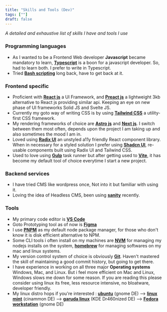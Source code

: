 ```yaml
---
title: "Skills and Tools (Dev)"
tags: [""]
draft: false
---
```


_A detailed and exhaustive list of skills I have and tools I use_

### Programming languages

-   As I wanted to be a Frontend Web developer **Javascript** became mandatory to learn, **[Typescript](https://typescriptlang.org)** is a boon for a javascript developer. So, had to learn both. I prefer to write in Typescript.
-   Tried **[Bash scripting](https://www.gnu.org/software/bash/)** long back, have to get back at it.

### Frontend specific

-   Proficient with **[React js](https://react.dev)** a UI Framework, and **[Preact js](https://preactjs.com)** a lightweight 3kb alternative to React js providing similar api. Keeping an eye on new phase of UI frameworks Solid JS and Svelte JS.
-   Currently my goto way of writing CSS is by using **[Tailwind CSS](https://tailwindcss.com/)** a utility-first CSS framework.
-   My rendering frameworks of choice are **[Astro js](https://astro.build)** and **[Next js](https://nextjs.org)**. I switch between them most often, depends upon the project I am taking up and also sometimes the mood I am in.
-   Loved using **[Radix UI](https://radix-ui.com)** an unstyled a11y friendly React component library. When in necessary for a styled solution I prefer using **[Shadcn UI](https://ui.shadcn.com/)**, re-usable components built using Radix UI and Tailwind CSS.
-   Used to love using **[Gulp](https://gulpjs.com)** task runner but after getting used to **[Vite](https://vitejs.dev)**, it has become my default tool of choice everytime I start a new project.

### Backend services

-   I have tried CMS like wordpress once, Not into it but familiar with using it.
-   Loving the idea of Headless CMS, been using **[sanity](https://sanity.io)** recently.

### Tools

-   My primary code editor is **[VS Code](https://code.visualstudio.com/)**
-   Goto Prototyping tool as of now is **[Figma](https://figma.com/)**
-   I use **[PNPM](https://pnpm.io)** as my default node package manager, for those who don't know it is disk efficient alternative to NPM.
-   Some CLI tools i often install on my machines are **[NVM](https://github.com/nvm-sh/nvm)** for managing my nodejs installs on the system, **[homebrew](https://brew.sh/)** for managing softwares on my mac and linux systems.
-   My version control system of choice is obviously **[Git](https://git-scm.com/)**. Haven't mastered the skill of maintaining a good commit history, but going to get there.
-   I have experience in working on all three major **Operating systems** Windows, Mac, and Linux. But i feel more efficient on Mac and Linux, Windows slows me down for some reason. If you are reading this please consider using linux its free, less resource intensive, no bloatware, developer friendly.
-   My linux distro hops if you're interested : **[ubuntu](https://ubuntu.com/)** (gnome DE) --> **[linux mint](https://linuxmint.com/)** (cinammon DE) --> **[garuda linux](https://garudalinux.org/)** (KDE Dr460nized DE) --> **[Fedora workstation](https://www.fedoraproject.org/)** (gnome DE)
